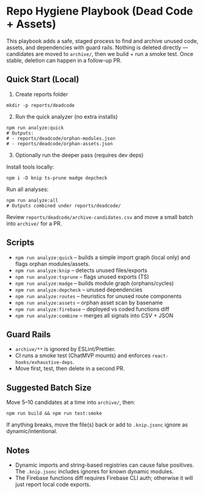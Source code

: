 # Repo Hygiene Playbook (Dead Code + Assets)

This playbook adds a safe, staged process to find and archive unused code, assets, and dependencies with guard rails. Nothing is deleted directly — candidates are moved to `archive/`, then we build + run a smoke test. Once stable, deletion can happen in a follow-up PR.

## Quick Start (Local)

1) Create reports folder

```
mkdir -p reports/deadcode
```

2) Run the quick analyzer (no extra installs)

```
npm run analyze:quick
# Outputs:
# - reports/deadcode/orphan-modules.json
# - reports/deadcode/orphan-assets.json
```

3) Optionally run the deeper pass (requires dev deps)

Install tools locally:

```
npm i -D knip ts-prune madge depcheck
```

Run all analyses:

```
npm run analyze:all
# Outputs combined under reports/deadcode/
```

Review `reports/deadcode/archive-candidates.csv` and move a small batch into `archive/` for a PR.

## Scripts

- `npm run analyze:quick` – builds a simple import graph (local only) and flags orphan modules/assets.
- `npm run analyze:knip` – detects unused files/exports
- `npm run analyze:tsprune` – flags unused exports (TS)
- `npm run analyze:madge` – builds module graph (orphans/cycles)
- `npm run analyze:depcheck` – unused dependencies
- `npm run analyze:routes` – heuristics for unused route components
- `npm run analyze:assets` – orphan asset scan by basename
- `npm run analyze:firebase` – deployed vs coded functions diff
- `npm run analyze:combine` – merges all signals into CSV + JSON

## Guard Rails

- `archive/**` is ignored by ESLint/Prettier.
- CI runs a smoke test (ChatMVP mounts) and enforces `react-hooks/exhaustive-deps`.
- Move first, test, then delete in a second PR.

## Suggested Batch Size

Move 5–10 candidates at a time into `archive/`, then:

```
npm run build && npm run test:smoke
```

If anything breaks, move the file(s) back or add to `.knip.jsonc` ignore as dynamic/intentional.

## Notes

- Dynamic imports and string-based registries can cause false positives. The `.knip.jsonc` includes ignores for known dynamic modules.
- The Firebase functions diff requires Firebase CLI auth; otherwise it will just report local code exports.

